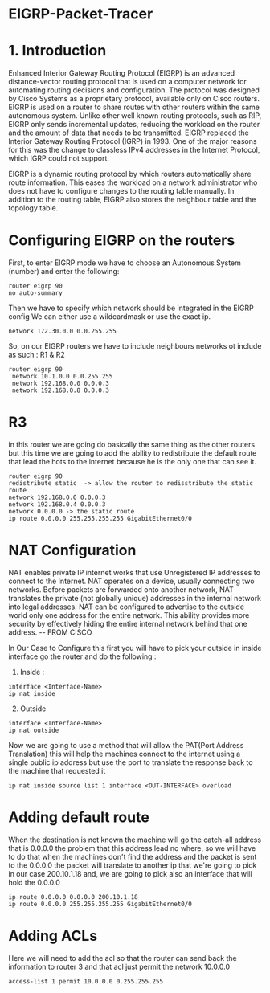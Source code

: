 # EIGRP-Packet-Tracer

# 1. Introduction

Enhanced Interior Gateway Routing Protocol (EIGRP) is an advanced distance-vector routing protocol that is used on a computer network for automating routing decisions and configuration. The protocol was designed by Cisco Systems as a proprietary protocol, available only on Cisco routers. 
EIGRP is used on a router to share routes with other routers within the same autonomous system. Unlike other well known routing protocols, such as RIP, EIGRP only sends incremental updates, reducing the workload on the router and the amount of data that needs to be transmitted.
EIGRP replaced the Interior Gateway Routing Protocol (IGRP) in 1993. One of the major reasons for this was the change to classless IPv4 addresses in the Internet Protocol, which IGRP could not support.

EIGRP is a dynamic routing protocol by which routers automatically share route information. This eases the workload on a network administrator who does not have to configure changes to the routing table manually.
In addition to the routing table, EIGRP also stores the neighbour table and the topology table.



# Configuring EIGRP on the routers

First, to enter EIGRP mode we have to choose an Autonomous System  (number) and enter the following:

```
router eigrp 90
no auto-summary
```

Then we have to specify which network should be integrated in the EIGRP config
We can either use a wildcardmask or use the exact ip.

``` 
network 172.30.0.0 0.0.255.255
```

So, on our EIGRP routers we have to include neighbours networks ot include as such : 
R1 & R2 
```
router eigrp 90
 network 10.1.0.0 0.0.255.255
 network 192.168.0.0 0.0.0.3
 network 192.168.0.8 0.0.0.3
```

# R3 
in this router we are going do basically the same thing as the other routers but this time we are going to add the ability to redistribute the default route that lead the hots to the internet
because he is the only one that can see it.
```
router eigrp 90
redistribute static  -> allow the router to redisstribute the static route
network 192.168.0.0 0.0.0.3 
network 192.168.0.4 0.0.0.3
network 0.0.0.0 -> the static route 
ip route 0.0.0.0 255.255.255.255 GigabitEthernet0/0
```



# NAT Configuration
NAT enables private IP internet works that use Unregistered IP addresses to connect to the Internet.
NAT operates on a device, usually connecting two networks. Before packets are forwarded onto another network, 
NAT translates the private (not globally unique) addresses in the internal network into legal addresses.
NAT can be configured to advertise to the outside world only one address for the entire network. 
This ability provides more security by effectively hiding the entire internal network behind that one address.
-- FROM CISCO

In Our Case to Configure this first you will have to pick your outside in inside interface go the router
and do the following :

1. Inside :
```
interface <Interface-Name>
ip nat inside
```
2. Outside
```
interface <Interface-Name>
ip nat outside
```
Now we are going to use a method that will allow the PAT(Port Address Translation) this will help the machines connect
to the internet using a single public ip address but use the port to translate the response back to the machine that 
requested it 

```
ip nat inside source list 1 interface <OUT-INTERFACE> overload
```

# Adding default route 
When the destination is not known the machine will go the catch-all address that is 0.0.0.0 the problem that this 
address lead no where, so we will have to do that when the machines don't find the address and the packet is sent to the
0.0.0.0 the packet will translate to another ip that we're going to pick in our case 200.10.1.18 and, we are going to 
pick also an interface that will hold the 0.0.0.0

```
ip route 0.0.0.0 0.0.0.0 200.10.1.18 
ip route 0.0.0.0 255.255.255.255 GigabitEthernet0/0 
```

# Adding ACLs
Here we will need to add the acl so that the router can send back the information to router 3 and that acl just permit
the network 10.0.0.0

```
access-list 1 permit 10.0.0.0 0.255.255.255
```

